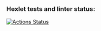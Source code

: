 ### Hexlet tests and linter status:
[![Actions Status](https://github.com/Tve1n/python-project-50/actions/workflows/hexlet-check.yml/badge.svg)](https://github.com/Tve1n/python-project-50/actions)